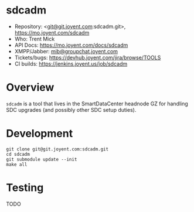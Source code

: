 # sdcadm

- Repository: <git@git.joyent.com:sdcadm.git>, <https://mo.joyent.com/sdcadm>
- Who: Trent Mick
- API Docs: <https://mo.joyent.com/docs/sdcadm>
- XMPP/Jabber: <mib@groupchat.joyent.com>
- Tickets/bugs: <https://devhub.joyent.com/jira/browse/TOOLS>
- CI builds: <https://jenkins.joyent.us/job/sdcadm>


# Overview

`sdcadm` is a tool that lives in the SmartDataCenter headnode GZ for
handling SDC upgrades (and possibly other SDC setup duties).


# Development

    git clone git@git.joyent.com:sdcadm.git
    cd sdcadm
    git submodule update --init
    make all


# Testing

TODO
